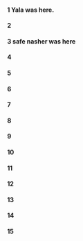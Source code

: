 #### 1 Yala was here.
#### 2
#### 3 safe nasher was here
#### 4
#### 5
#### 6
#### 7
#### 8
#### 9
#### 10
#### 11
#### 12
#### 13
#### 14
#### 15